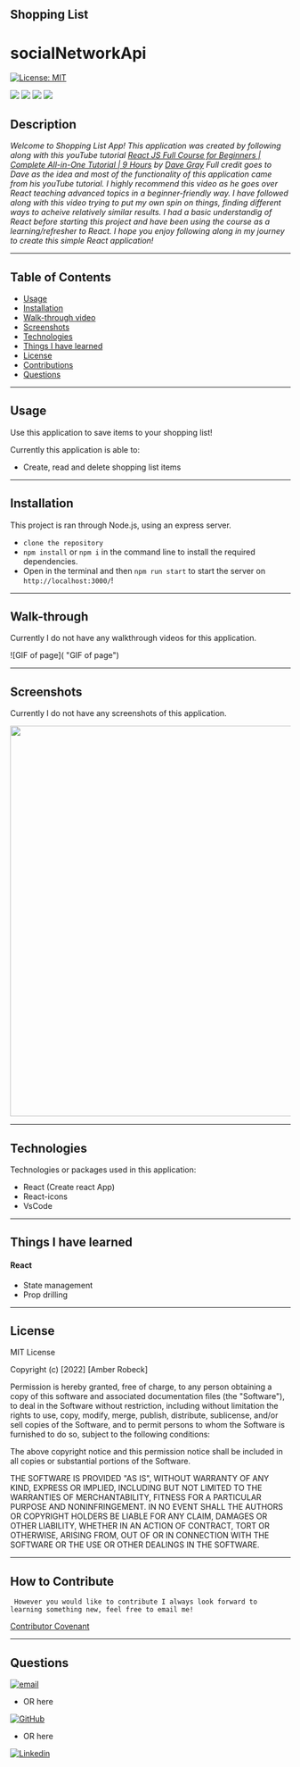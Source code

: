 ## Shopping List

# socialNetworkApi



[![License: MIT](https://img.shields.io/badge/License-MIT-yellow.svg)](https://opensource.org/licenses/MIT) 

<p float="left">
<img src="https://img.shields.io/badge/GIT-E44C30?style=for-the-badge&logo=git&logoColor=white" />
<img src="https://img.shields.io/badge/JavaScript-323330?style=for-the-badge&logo=javascript&logoColor=F7DF1E" />
<img src="https://img.shields.io/badge/Node.js-339933?style=for-the-badge&logo=nodedotjs&logoColor=white" />
<img src="https://img.shields.io/badge/react-%2320232a.svg?style=for-the-badge&logo=react&logoColor=%2361DAFB" />
</p>

 ## Description

_Welcome to Shopping List App! This application was created by following along with this youTube tutorial [React JS Full Course for Beginners | Complete All-in-One Tutorial | 9 Hours](https://www.youtube.com/watch?v=RVFAyFWO4go&t=12666s "Youtube video link") by [Dave Gray](https://www.youtube.com/c/DaveGrayTeachesCode "Link to Dave's youTube") Full credit goes to Dave as the idea and most of the functionality of this application came from his youTube tutorial. I highly recommend this video as he goes over React teaching advanced topics in a beginner-friendly way. I have followed along with this video trying to put my own spin on things, finding different ways to acheive relatively similar results. I had a basic understandig of React before starting this project and have been using the course as a learning/refresher to React. I hope you enjoy following along in my journey to create this simple React application!_

---

  ## Table of Contents
  
  - [Usage](#usage)
  - [Installation](#installation)
  - [Walk-through video](#walk-through)
  - [Screenshots](#screenshots)
  - [Technologies](#technologies)
  - [Things I have learned](#things-i-have-learned)
  - [License](#license)
  - [Contributions](#how-to-contribute)
  - [Questions](#questions)

  ---

  ## Usage
Use this application to save items to your shopping list!

Currently this application is able to:
* Create, read and delete shopping list items



---

  ## Installation

This project is ran through Node.js, using an express server.
* `clone the repository` 
*  `npm install` or `npm i` in the command line to install the required dependencies. 
*  Open in the terminal and then `npm run start` to start the server on `http://localhost:3000/`!


  ---

  ## Walk-through

Currently I do not have any walkthrough videos for this application.

[]( "")




![GIF of page]( "GIF of page")


  ---

  ## Screenshots

Currently I do not have any screenshots of this application.


<img src="" alt="" width="700"/>



    

  ---


  ## Technologies

Technologies or packages used in this application:

* React (Create react App)
* React-icons
* VsCode


---


  ## Things I have learned

#### React
* State management
* Prop drilling

---


  ## License

   MIT License

Copyright (c) [2022] [Amber Robeck]

Permission is hereby granted, free of charge, to any person obtaining a copy
of this software and associated documentation files (the "Software"), to deal
in the Software without restriction, including without limitation the rights
to use, copy, modify, merge, publish, distribute, sublicense, and/or sell
copies of the Software, and to permit persons to whom the Software is
furnished to do so, subject to the following conditions:

The above copyright notice and this permission notice shall be included in all
copies or substantial portions of the Software.

THE SOFTWARE IS PROVIDED "AS IS", WITHOUT WARRANTY OF ANY KIND, EXPRESS OR
IMPLIED, INCLUDING BUT NOT LIMITED TO THE WARRANTIES OF MERCHANTABILITY,
FITNESS FOR A PARTICULAR PURPOSE AND NONINFRINGEMENT. IN NO EVENT SHALL THE
AUTHORS OR COPYRIGHT HOLDERS BE LIABLE FOR ANY CLAIM, DAMAGES OR OTHER
LIABILITY, WHETHER IN AN ACTION OF CONTRACT, TORT OR OTHERWISE, ARISING FROM,
OUT OF OR IN CONNECTION WITH THE SOFTWARE OR THE USE OR OTHER DEALINGS IN THE
SOFTWARE.

  
  ---
  
  ## How to Contribute

     However you would like to contribute I always look forward to learning something new, feel free to email me!

  [Contributor Covenant](https://www.contributor-covenant.org/)

  ---

  ## Questions


[![email](https://img.shields.io/badge/Gmail-D14836?style=for-the-badge&logo=gmail&logoColor=white)](mailto:arr5533@gmail.com)



* OR here

 [![GitHub](https://img.shields.io/badge/GitHub-100000?style=for-the-badge&logo=github&logoColor=white)](https://github.com/Amber-Robeck)

* OR here


[![Linkedin](https://img.shields.io/badge/LinkedIn-0077B5?style=for-the-badge&logo=linkedin&logoColor=white)](https://www.linkedin.com/in/amber-robeck/)